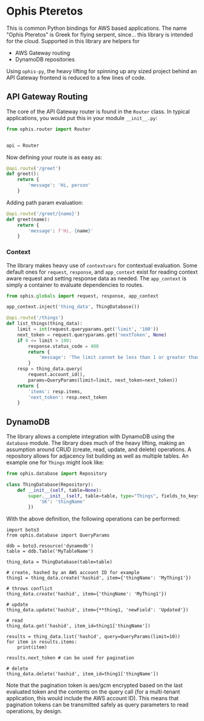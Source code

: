 # Ophis Pteretos

This is common Python bindings for AWS based applications. The name
"Ophis Pteretos" is Greek for flying serpent, since... this library
is intended for the cloud. Supported in this library are helpers for

- AWS Gateway routing
- DynamoDB repositories

Using `ophis-py`, the heavy lifting for spinning up any sized project
behind an API Gateway frontend is reduced to a few lines of code.

## API Gateway Routing

The core of the API Gateway router is found in the `Router` class. In
typical applications, you would put this in your module `__init__.py`:

``` python
from ophis.router import Router


api = Router
```

Now defining your route is as easy as:

``` python
@api.route('/greet')
def greet():
    return {
        'message': 'Hi, person'
    }
```

Adding path param evaluation:

``` python
@api.route('/greet/{name}')
def greet(name):
    return {
        'message': f'Hi, {name}'
    }
```

### Context

The library makes heavy use of `contextvars` for contextual evaluation.
Some default ones for `request`, `response`, and `app_context` exist for
reading context aware request and setting response data as needed. The
`app_context` is simply a container to evaluate dependencies to routes.

``` python
from ophis.globals import request, response, app_context

app_context.inject('thing_data', ThingDatabase())

@api.route('/things')
def list_things(thing_data):
    limit = int(request.queryparams.get('limit', '100'))
    next_token = request.queryparams.get('nextToken', None)
    if 0 <= limit > 100:
        response.status_code = 400
        return {
            'message': 'The limit cannot be less than 1 or greater than 100.'
        }
    resp = thing_data.query(
        request.account_id(),
        params=QueryParams(limit=limit, next_token=next_token))
    return {
        'items': resp.items,
        'next_token': resp.next_token
    }
```

## DynamoDB

The library allows a complete integration with DynamoDB using the `database` module.
The library does much of the heavy lifting, making an assumption around CRUD
(create, read, update, and delete) operations. A repository allows for adjacency
list building as well as multiple tables. An example one for `Things` might look
like:

``` python
from ophis.database import Repository

class ThingDatabase(Repository):
    def __init__(self, table=None):
        super.__init__(self, table=table, type="Things", fields_to_keys={
            'SK': 'thingName'
        })
```

With the above definition, the following operations can be performed:

```
import boto3
from ophis.database import QueryParams

ddb = boto3.resource('dynamodb')
table = ddb.Table('MyTableName')

thing_data = ThingDatabase(table=table)

# create, hashed by an AWS account ID for example
thing1 = thing_data.create('hashid', item={'thingName': 'MyThing1'})

# throws conflict
thing_data.create('hashid', item={'thingName': 'MyThing1'})

# update
thing_data.update('hashid', item={**thing1, 'newField': 'Updated'})

# read
thing_data.get('hashid', item_id=thing1['thingName'])

results = thing_data.list('hashid', query=QueryParams(limit=10))
for item in results.items:
    print(item)

results.next_token # can be used for pagination

# delete
thing_data.delete('hashid', item_id=thing1['thingName'])
```

Note that the pagination token is aes/gcm encrypted based on the last evaluated token
and the contents on the query call (for a multi-tenant application, this would include
the AWS account ID). This means that pagination tokens can be transmitted safely
as query parameters to read operations, by design.
